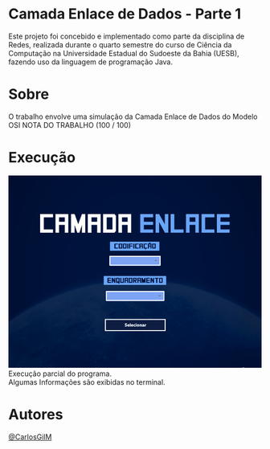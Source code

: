 # Camada Enlace de Dados - Parte 1
 Este projeto foi concebido e implementado como parte da disciplina de Redes, realizada durante o quarto semestre do curso de Ciência da Computação na Universidade Estadual do Sudoeste da Bahia (UESB), fazendo uso da linguagem de programação Java.

# Sobre
O trabalho envolve uma simulação da Camada Enlace de Dados do Modelo OSI
NOTA DO TRABALHO (100 / 100)

 # Execução
<img src="assets/execucaoEnlace1.gif">
Execução parcial do programa.<br/>
Algumas Informações são exibidas no terminal.

# Autores
[@CarlosGilM](https://github.com/CarlosGilM)
